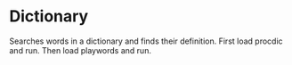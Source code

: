 # Dictionary
Searches words in a dictionary and finds their definition. First load procdic and run. Then load playwords and run.
